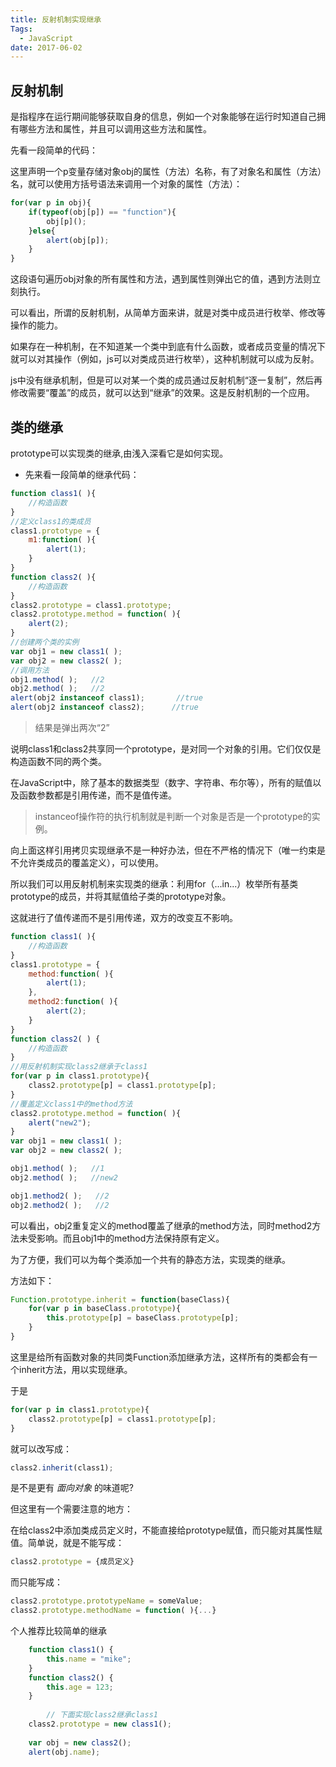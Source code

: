 ```yaml
---
title: 反射机制实现继承
Tags: 
  - JavaScript
date: 2017-06-02
---
```


## 反射机制
是指程序在运行期间能够获取自身的信息，例如一个对象能够在运行时知道自己拥有哪些方法和属性，并且可以调用这些方法和属性。    
    
先看一段简单的代码：    

这里声明一个p变量存储对象obj的属性（方法）名称，有了对象名和属性（方法）名，就可以使用方括号语法来调用一个对象的属性（方法）：
<!--more-->

```js
for(var p in obj){
    if(typeof(obj[p]) == "function"){
        obj[p]();
    }else{
        alert(obj[p]);
    }
}
```
这段语句遍历obj对象的所有属性和方法，遇到属性则弹出它的值，遇到方法则立刻执行。

可以看出，所谓的反射机制，从简单方面来讲，就是对类中成员进行枚举、修改等操作的能力。

如果存在一种机制，在不知道某一个类中到底有什么函数，或者成员变量的情况下就可以对其操作（例如，js可以对类成员进行枚举），这种机制就可以成为反射。

js中没有继承机制，但是可以对某一个类的成员通过反射机制“逐一复制”，然后再修改需要“覆盖”的成员，就可以达到“继承”的效果。这是反射机制的一个应用。    

## 类的继承
prototype可以实现类的继承,由浅入深看它是如何实现。

* 先来看一段简单的继承代码：

```js
function class1( ){
    //构造函数
}
//定义class1的类成员
class1.prototype = {
    m1:function( ){
        alert(1);
    }
}
function class2( ){
    //构造函数
}
class2.prototype = class1.prototype;
class2.prototype.method = function( ){
    alert(2);
}
//创建两个类的实例
var obj1 = new class1( );
var obj2 = new class2( );
//调用方法
obj1.method( );   //2
obj2.method( );   //2
alert(obj2 instanceof class1);       //true
alert(obj2 instanceof class2);      //true
```
> 结果是弹出两次“2”

说明class1和class2共享同一个prototype，是对同一个对象的引用。它们仅仅是构造函数不同的两个类。

在JavaScript中，除了基本的数据类型（数字、字符串、布尔等），所有的赋值以及函数参数都是引用传递，而不是值传递。

> instanceof操作符的执行机制就是判断一个对象是否是一个prototype的实例。

向上面这样引用拷贝实现继承不是一种好办法，但在不严格的情况下（唯一约束是不允许类成员的覆盖定义），可以使用。

所以我们可以用反射机制来实现类的继承：利用for（...in...）枚举所有基类prototype的成员，并将其赋值给子类的prototype对象。

这就进行了值传递而不是引用传递，双方的改变互不影响。

```js
function class1( ){
    //构造函数
}
class1.prototype = {
    method:function( ){
        alert(1);
    },
    method2:function( ){
        alert(2);
    }
}
function class2( ) {
    //构造函数
}
//用反射机制实现class2继承于class1
for(var p in class1.prototype){
    class2.prototype[p] = class1.prototype[p];
}
//覆盖定义class1中的method方法
class2.prototype.method = function( ){
    alert("new2");
}  
var obj1 = new class1( );
var obj2 = new class2( );

obj1.method( );   //1
obj2.method( );   //new2

obj1.method2( );   //2
obj2.method2( );   //2
```
可以看出，obj2重复定义的method覆盖了继承的method方法，同时method2方法未受影响。而且obj1中的method方法保持原有定义。

为了方便，我们可以为每个类添加一个共有的静态方法，实现类的继承。

方法如下：

```js
Function.prototype.inherit = function(baseClass){
    for(var p in baseClass.prototype){
        this.prototype[p] = baseClass.prototype[p];
    }
}
```

这里是给所有函数对象的共同类Function添加继承方法，这样所有的类都会有一个inherit方法，用以实现继承。

于是

```js
for(var p in class1.prototype){
    class2.prototype[p] = class1.prototype[p];
}
```
就可以改写成：

```js
class2.inherit(class1);
```

是不是更有 *面向对象* 的味道呢?

但这里有一个需要注意的地方：

在给class2中添加类成员定义时，不能直接给prototype赋值，而只能对其属性赋值。简单说，就是不能写成：

```js
class2.prototype = {成员定义}
```

而只能写成：

```js
class2.prototype.prototypeName = someValue;
class2.prototype.methodName = function( ){...}
```

个人推荐比较简单的继承

```js
    function class1() {   
		this.name = "mike";   
	}   
    function class2() {   
		this.age = 123;   
	}   
		
		// 下面实现class2继承class1 
	class2.prototype = new class1();
     
	var obj = new class2();   
	alert(obj.name);
```







